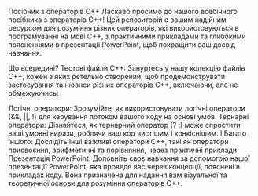 Посібник з операторів C++
Ласкаво просимо до нашого всебічного посібника з операторів C++! Цей репозиторій є вашим надійним ресурсом для розуміння різних операторів, які використовуються в програмуванні на мові C++, з практичними прикладами та глибокими поясненнями в презентації PowerPoint, щоб покращити ваш досвід навчання.

Що всередині?
Тестові файли C++: Зануртесь у нашу колекцію файлів C++, кожен з яких ретельно створений, щоб продемонструвати застосування та нюанси різних операторів C++, включаючи, але не обмежуючись:

Логічні оператори: Зрозумійте, як використовувати логічні оператори (&&, ||, !) для керування потоком вашого коду на основі умов.
Тернарні оператори: Дізнайтеся, як тернарний оператор (? :) може спростити ваші умовні вирази, роблячи ваш код чистішим і конкіснішим.
І Багато Іншого: Дослідіть інші важливі оператори C++, такі як оператори присвоєння, арифметичні та порівняння, через практичні приклади.
Презентація PowerPoint: Доповніть своє навчання за допомогою нашої презентації PowerPoint, яка проведе вас через концепції, пояснені в прикладах коду. Вона призначена для надання вам візуальної та теоретичної основи для розуміння операторів C++.
